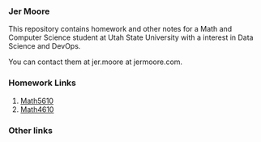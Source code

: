 ### Jer Moore
 
This repository contains homework and other notes for a Math and Computer Science student at Utah State University with a interest in Data Science and DevOps.

You can contact them at jer.moore at jermoore.com.

### Homework Links

1. [Math5610](https://thedegreeisalie.github.io/Math5610)
2. [Math4610](https://thedegreeisalie.github.io/Math4610)

### Other links
